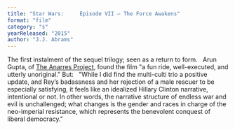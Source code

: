 ```yaml
---
title: "Star Wars:     Episode VII – The Force Awakens"
format: "film"
category: "s"
yearReleased: "2015"
author: "J.J. Abrams"
---
```

The first instalment of the sequel trilogy; seen as a  return to form.
 
Arun Gupta, of <a href="http://www.anarresproject.org/endless-war-and-neoliberal-resistance-impressions-on-the-force-awakens/"> The Anarres Project</a>, found the film "a fun ride, well-executed, and utterly  unoriginal." But:
 
"While I did find the multi-culti trio a positive update,  and Rey’s badassness and her rejection of a male rescuer to be especially  satisfying, it feels like an idealized Hillary Clinton narrative, intentional or  not. In other words, the narrative structure of endless war and evil is  unchallenged; what changes is the gender and races in charge of the neo-imperial  resistance, which represents the benevolent conquest of liberal democracy."
